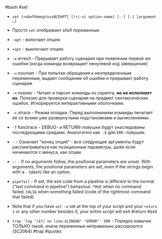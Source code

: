 #bash #set

- `set [+abefhkmnptuvxBCEHPT] [(+|-o) option-name] [--] [-] [argument …]`
- Просто `set` отображает *shell переменные*
- `-opt` - включает опцию
- `+opt` - выключает опцию
- `-e` errexit - Прерывает работу сценария при появлении первой же ошибки (когда команда возвращает ненулевой код завершения)
- `-u` nounset -  При попытке обращения к неопределенным переменным, выдает сообщение об ошибке и прерывает работу сценария
- `-n` noexec - Читает и парсит команды из скрипта, **но не исполняет их**. Полезно для проверки сценария на предмет синтаксических ошибок. Игнорируется интерактивными оболочками.
- `-x` xtrace - Режим отладки. Перед выполнением команды печатает её со всеми уже развернутыми подстановками и вычислениями.
- `-T` functrace - DEBUG- и RETURN-ловушки будут унаследованы последующими средами. Аналогично как  `-E` для `ERR` -ловушек.
- `-` - Означает "конец опций" - все следующие аргументы будут рассматриваться как позиционные параметры, даже если начинаются с минуса, как опции.
- `--` - If no arguments follow, the positional parameters are unset. With arguments, the positional parameters are set, even if the strings begin with a `-` (dash) like an option.
- `pipefail` - If set, the exit code from a pipeline is different to the normal ("last command in pipeline") behaviour: `TRUE` when no command failed, `FALSE` when something failed (code of the rightmost command that failed)

- Note that if you have `set -e` set at the top of your script and your `return 1` or any other number besides 0, your entire script will exit #return #exit
- `trap 'log "($?) on line:$LINENO" "ERROR"' ERR` - Порядок кавычек ТОЛЬКО такой, иначе переменные неправильно расскроются (SC2064) #trap #quotes